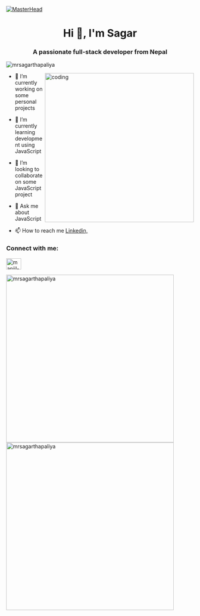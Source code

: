 [![MasterHead](https://www.digitalsolutionservices.com/img/services/web%20development.gif)](https://github.com/manjilkoirala)
<h1 align="center">Hi 👋, I'm Sagar</h1>
<h3 align="center">A passionate full-stack developer from Nepal</h3>
<p align="left"> <img src="https://komarev.com/ghpvc/?username=mrsagarthapaliya&label=Profile%20views&color=0e75b6&style=flat" alt="mrsagarthapaliya" /> </p>
<img align="right" alt="coding" width="400" src="https://i.pinimg.com/originals/16/fe/7e/16fe7e7fb6eebb3087b6dc418748ee56.gif">

- 🔭 I’m currently working on some personal projects

- 🌱 I’m currently learning development using JavaScript

- 👯 I’m looking to collaborate on some JavaScript project

- 💬 Ask me about JavaScript

- 📫 How to reach me <a href= https://www.linkedin.com/in/mrsagarthapaliya/>Linkedin,</a>

<h3 align="left">Connect with me:</h3>
<p align="left">
<a href="https://linkedin.com/in/mrsagarthapaliya" target="blank"><img align="center" src="https://raw.githubusercontent.com/rahuldkjain/github-profile-readme-generator/master/src/images/icons/Social/linked-in-alt.svg" alt="manjil-koirala" height="30" width="40" /></a>
</p>

<p><img align="left" width="450"  src="https://github-readme-stats.vercel.app/api/top-langs?username=mrsagarthapaliya&show_icons=true&bg_color=151515&text_color=f5f5f5&locale=en&layout=compact" alt="mrsagarthapaliya" /></p>

<p>&nbsp;<img align="center"  width="450" src="https://github-readme-stats.vercel.app/api?username=mrsagarthapaliya&show_icons=true&bg_color=151515&text_color=f5f5f5&locale=en" alt="mrsagarthapaliya" /></p>
